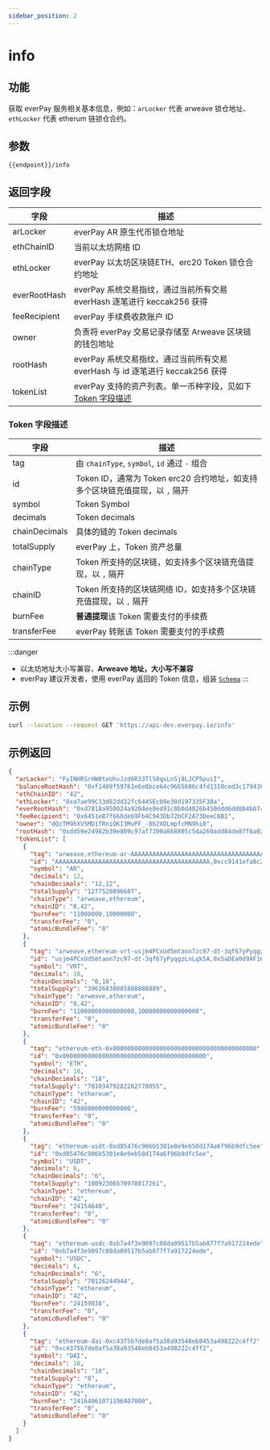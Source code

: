 ```yaml
---
sidebar_position: 2
---
```


# info

## 功能
获取 everPay 服务相关基本信息，例如：`arLocker` 代表 arweave 锁仓地址、`ethLocker` 代表 etherum 链锁仓合约。

## 参数
`{{endpoint}}/info`

## 返回字段
|字段|描述|
|---|---|
|arLocker|everPay AR 原生代币锁仓地址|
|ethChainID|当前以太坊网络 ID|
|ethLocker|everPay 以太坊区块链ETH、erc20 Token 锁仓合约地址|
|everRootHash| everPay 系统交易指纹，通过当前所有交易 everHash 逐笔进行 keccak256 获得|
|feeRecipient|everPay 手续费收款账户 ID|
|owner|负责将 everPay 交易记录存储至 Arweave 区块链的钱包地址|
|rootHash|everPay 系统交易指纹，通过当前所有交易 everHash 与 id 逐笔进行 keccak256 获得|
|tokenList|everPay 支持的资产列表。单一币种字段，见如下 [Token 字段描述](#Token-字段描述)|

### Token 字段描述
|字段|描述|
|---|---|
|tag|由 `chainType`, `symbol`, `id` 通过 `-` 组合|
|id|Token ID，通常为 Token erc20 合约地址，如支持多个区块链充值提现，以 `,` 隔开|
|symbol|Token Symbol|
|decimals|Token decimals|
|chainDecimals|具体的链的 Token decimals|
|totalSupply|everPay 上，Token 资产总量|
|chainType|Token 所支持的区块链，如支持多个区块链充值提现，以 `,` 隔开|
|chainID|Token 所支持的区块链网络 ID，如支持多个区块链充值提现，以 `,` 隔开|
|burnFee|**普通提现**该 Token 需要支付的手续费|
|transferFee|everPay 转账该 Token 需要支付的手续费|

:::danger
* 以太坊地址大小写兼容，**Arweave 地址，大小写不兼容**
* everPay 建议开发者，使用 everPay 返回的 Token 信息，组装 [`Schema`](../../../guide/dive/transaction#schema)
:::

## 示例

```bash
curl --location --request GET 'https://api-dev.everpay.io/info'
```

## 示例返回
```json
{
  "arLocker": "FyINHRSrHW0teUhvJzd6R33Tl50qxLnSj8LJCP5puiI",
  "balanceRootHash": "0xf1409f59761e6e8bce64c9665606c4fd1310ced3c1794362c73de12f92494c8f",
  "ethChainID": "42",
  "ethLocker": "0xa7ae99C13d82dd32fc6445Ec09e38d197335F38a",
  "everRootHash": "0xd7818a950024a9204ee0ed91c0b0d4826b450ddd6dd084b074f155aedc56466f",
  "feeRecipient": "0x6451eB7f668de69Fb4C943Db72bCF2A73DeeC6B1",
  "owner": "dQzTM9hXV5MD1fRniOKI3MvPF_-8b2XDLmpfcMN9hi8",
  "rootHash": "0xdd59e24982b39e809c97af7390a868805c5da260add84de87f6a0211915eb30f",
  "tokenList": [
    {
      "tag": "arweave,ethereum-ar-AAAAAAAAAAAAAAAAAAAAAAAAAAAAAAAAAAAAAAAAAAA,0xcc9141efa8c20c7df0778748255b1487957811be",
      "id": "AAAAAAAAAAAAAAAAAAAAAAAAAAAAAAAAAAAAAAAAAAA,0xcc9141efa8c20c7df0778748255b1487957811be",
      "symbol": "AR",
      "decimals": 12,
      "chainDecimals": "12,12",
      "totalSupply": "1277528896607",
      "chainType": "arweave,ethereum",
      "chainID": "0,42",
      "burnFee": "11000000,10000000",
      "transferFee": "0",
      "atomicBundleFee": "0"
    },
    {
      "tag": "arweave,ethereum-vrt-usjm4PCxUd5mtaon7zc97-dt-3qf67yPyqgzLnLqk5A,0x5adea0d9af164f371a79ed7243bd4fbaae1b79be",
      "id": "usjm4PCxUd5mtaon7zc97-dt-3qf67yPyqgzLnLqk5A,0x5aDEa0d9AF164F371A79ed7243Bd4FbAAe1B79Be",
      "symbol": "VRT",
      "decimals": 18,
      "chainDecimals": "0,18",
      "totalSupply": "39626838885888888889",
      "chainType": "arweave,ethereum",
      "chainID": "0,42",
      "burnFee": "11000000000000000,10000000000000000",
      "transferFee": "0",
      "atomicBundleFee": "0"
    },
    {
      "tag": "ethereum-eth-0x0000000000000000000000000000000000000000",
      "id": "0x0000000000000000000000000000000000000000",
      "symbol": "ETH",
      "decimals": 18,
      "chainDecimals": "18",
      "totalSupply": "78103479282262778055",
      "chainType": "ethereum",
      "chainID": "42",
      "burnFee": "5980000000000000",
      "transferFee": "0",
      "atomicBundleFee": "0"
    },
    {
      "tag": "ethereum-usdt-0xd85476c906b5301e8e9eb58d174a6f96b9dfc5ee",
      "id": "0xd85476c906b5301e8e9eb58d174a6f96b9dfc5ee",
      "symbol": "USDT",
      "decimals": 6,
      "chainDecimals": "6",
      "totalSupply": "10092306570978017261",
      "chainType": "ethereum",
      "chainID": "42",
      "burnFee": "24154640",
      "transferFee": "0",
      "atomicBundleFee": "0"
    },
    {
      "tag": "ethereum-usdc-0xb7a4f3e9097c08da09517b5ab877f7a917224ede",
      "id": "0xb7a4f3e9097c08da09517b5ab877f7a917224ede",
      "symbol": "USDC",
      "decimals": 6,
      "chainDecimals": "6",
      "totalSupply": "70126244944",
      "chainType": "ethereum",
      "chainID": "42",
      "burnFee": "24159838",
      "transferFee": "0",
      "atomicBundleFee": "0"
    },
    {
      "tag": "ethereum-dai-0xc4375b7de8af5a38a93548eb8453a498222c4ff2",
      "id": "0xc4375b7de8af5a38a93548eb8453a498222c4ff2",
      "symbol": "DAI",
      "decimals": 18,
      "chainDecimals": "18",
      "totalSupply": "0",
      "chainType": "ethereum",
      "chainID": "42",
      "burnFee": "24164061071196407000",
      "transferFee": "0",
      "atomicBundleFee": "0"
    }
  ]
}
```